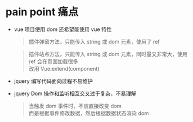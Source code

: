 # pain point 痛点

* vue 项目使用 dom 还希望能使用 vue 特性
    
    > 插件弹窗方法，只能传入 string 或 dom 元素，使用了 ref
    
    > 插件站点方法，只能传入 string 或 dom 元素，同时量又非常大，使用 ref 会在页面加载很多  
    改用 Vue.extend(component)

* jquery 编写代码面向过程不易维护

* jquery Dom 操作和监听相互交叉过于复杂，不易理解
    
    > 当触发 dom 事件时，不应直接改变 dom  
    而是根据事件修改数据，然后根据数据状态渲染 dom
